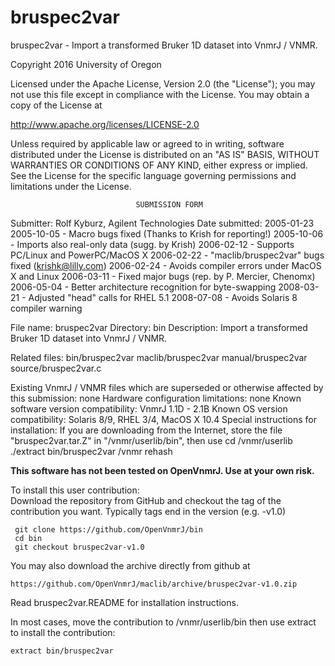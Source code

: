 # bruspec2var
 bruspec2var - Import a transformed Bruker 1D dataset into VnmrJ / VNMR.

 Copyright 2016 University of Oregon

 Licensed under the Apache License, Version 2.0 (the "License");
 you may not use this file except in compliance with the License.
 You may obtain a copy of the License at

   http://www.apache.org/licenses/LICENSE-2.0

 Unless required by applicable law or agreed to in writing, software
 distributed under the License is distributed on an "AS IS" BASIS,
 WITHOUT WARRANTIES OR CONDITIONS OF ANY KIND, either express or implied.
 See the License for the specific language governing permissions and
 limitations under the License.

                                SUBMISSION FORM

Submitter:      Rolf Kyburz, Agilent Technologies
Date submitted: 2005-01-23
                2005-10-05 - Macro bugs fixed (Thanks to Krish for reporting!)
                2005-10-06 - Imports also real-only data (sugg. by Krish)
                2006-02-12 - Supports PC/Linux and PowerPC/MacOS X
                2006-02-22 - "maclib/bruspec2var" bugs fixed (krishk@lilly.com)
                2006-02-24 - Avoids compiler errors under MacOS X and Linux
                2006-03-11 - Fixed major bugs (rep. by P. Mercier, Chenomx)
                2006-05-04 - Better architecture recognition for byte-swapping
                2008-03-21 - Adjusted "head" calls for RHEL 5.1
                2008-07-08 - Avoids Solaris 8 compiler warning

File name:      bruspec2var
Directory:      bin
Description:    Import a transformed Bruker 1D dataset into VnmrJ / VNMR.

Related files:  bin/bruspec2var         maclib/bruspec2var
                manual/bruspec2var      source/bruspec2var.c

Existing VnmrJ / VNMR files which are superseded or
otherwise affected by this submission:  none
Hardware configuration limitations:     none
Known software version compatibility:   VnmrJ 1.1D - 2.1B
Known OS version compatibility:         Solaris 8/9, RHEL 3/4, MacOS X 10.4
Special instructions for installation:
    If you are downloading from the Internet, store
    the file "bruspec2var.tar.Z" in "/vnmr/userlib/bin", then use
        cd /vnmr/userlib
        ./extract bin/bruspec2var /vnmr
        rehash

**This software has not been tested on OpenVnmrJ. Use at your own risk.**

To install this user contribution:  
Download the repository from GitHub and checkout the tag of the contribution you want.
Typically tags end in the version (e.g. -v1.0)

     git clone https://github.com/OpenVnmrJ/bin  
     cd bin  
     git checkout bruspec2var-v1.0


You may also download the archive directly from github at

    https://github.com/OpenVnmrJ/maclib/archive/bruspec2var-v1.0.zip

Read bruspec2var.README for installation instructions.

In most cases, move the contribution to /vnmr/userlib/bin 
then use extract to install the contribution:  

    extract bin/bruspec2var